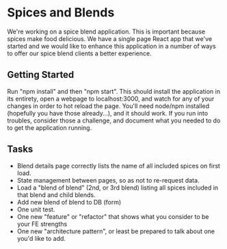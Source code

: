 # Spices and Blends

We're working on a spice blend application. This is important because spices make food delicious. We have a single page React app that we've started and we would like to enhance this application in a number of ways to offer our spice blend clients a better experience. 

## Getting Started

Run "npm install" and then "npm start". This should install the application in its entirety, open a webpage to localhost:3000, and watch for any of your changes in order to hot reload the page. You'll need node/npm installed (hopefully you have those already...), and it should work. If you run into troubles, consider those a challenge, and document what you needed to do to get the application running.

## Tasks

- Blend details page correctly lists the name of all included spices on first load.
- State management between pages, so as not to re-request data.
- Load a "blend of blend" (2nd, or 3rd blend) listing all spices included in that blend and child blends.
- Add new blend of blend to DB (form)
- One unit test.
- One new "feature" or "refactor" that shows what you consider to be your FE strengths
- One new "architecture pattern", or least be prepared to talk about one you'd like to add.
